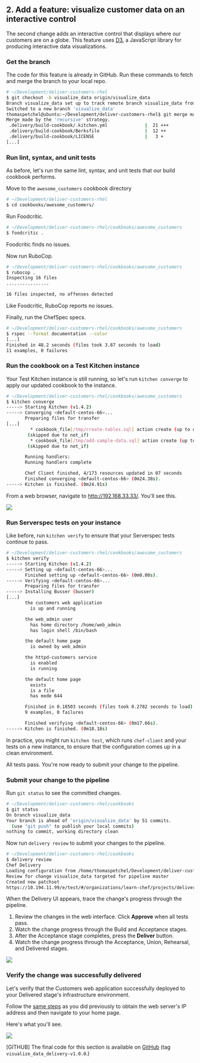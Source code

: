 ## 2. Add a feature: visualize customer data on an interactive control

The second change adds an interactive control that displays where our customers are on a globe. This feature uses [D3](http://d3js.org), a JavaScript library for producing interactive data visualizations.

### Get the branch

The code for this feature is already in GitHub. Run these commands to fetch and merge the branch to your local repo.

```bash
# ~/Development/deliver-customers-rhel
$ git checkout -b visualize_data origin/visualize_data
Branch visualize_data set up to track remote branch visualize_data from origin.
Switched to a new branch 'visualize_data'
thomaspetchel@ubuntu:~/Development/deliver-customers-rhel$ git merge master
Merge made by the 'recursive' strategy.
 .delivery/build-cookbook/.kitchen.yml              |  21 +++
 .delivery/build-cookbook/Berksfile                 |  12 ++
 .delivery/build-cookbook/LICENSE                   |   3 +
[...]
```

### Run lint, syntax, and unit tests

As before, let's run the same lint, syntax, and unit tests that our build cookbook performs.

Move to the `awesome_customers` cookbook directory

```bash
# ~/Development/deliver-customers-rhel
$ cd cookbooks/awesome_customers/
```

Run Foodcritic.

```bash
# ~/Development/deliver-customers-rhel/cookbooks/awesome_customers
$ foodcritic .

```

Foodcritic finds no issues.

Now run RuboCop.

```bash
# ~/Development/deliver-customers-rhel/cookbooks/awesome_customers
$ rubocop .
Inspecting 16 files
................

16 files inspected, no offenses detected
```

Like Foodcritic, RuboCop reports no issues.

Finally, run the ChefSpec specs.

```bash
# ~/Development/deliver-customers-rhel/cookbooks/awesome_customers
$ rspec --format documentation --color
[...]
Finished in 48.2 seconds (files took 3.87 seconds to load)
11 examples, 0 failures

```

### Run the cookbook on a Test Kitchen instance

Your Test Kitchen instance is still running, so let's run `kitchen converge` to apply our updated cookbook to the instance.

```bash
# ~/Development/deliver-customers-rhel/cookbooks/awesome_customers
$ kitchen converge
-----> Starting Kitchen (v1.4.2)
-----> Converging <default-centos-66>...
       Preparing files for transfer
[...]
         * cookbook_file[/tmp/create-tables.sql] action create (up to date)
        (skipped due to not_if)
         * cookbook_file[/tmp/add-sample-data.sql] action create (up to date)
        (skipped due to not_if)

       Running handlers:
       Running handlers complete

       Chef Client finished, 4/173 resources updated in 07 seconds
       Finished converging <default-centos-66> (0m24.38s).
-----> Kitchen is finished. (0m24.91s)
```

From a web browser, navigate to http://192.168.33.33/. You'll see this.

![](delivery/customers-visualize-data-test-kitchen.png)

### Run Serverspec tests on your instance

Like before, run `kitchen verify` to ensure that your Serverspec tests continue to pass.

```bash
# ~/Development/deliver-customers-rhel/cookbooks/awesome_customers
$ kitchen verify
-----> Starting Kitchen (v1.4.2)
-----> Setting up <default-centos-66>...
       Finished setting up <default-centos-66> (0m0.00s).
-----> Verifying <default-centos-66>...
       Preparing files for transfer
-----> Installing Busser (busser)
[...]
       the customers web application
         is up and running

       the web_admin user
         has home directory /home/web_admin
         has login shell /bin/bash

       the default home page
         is owned by web_admin

       the httpd-customers service
         is enabled
         is running

       the default home page
         exists
         is a file
         has mode 644

       Finished in 0.18503 seconds (files took 0.2782 seconds to load)
       9 examples, 0 failures

       Finished verifying <default-centos-66> (0m17.66s).
-----> Kitchen is finished. (0m18.18s)
```

In practice, you might run `kitchen test`, which runs `chef-client` and your tests on a new instance, to ensure that the configuration comes up in a clean environment.

All tests pass. You're now ready to submit your change to the pipeline.

### Submit your change to the pipeline

Run `git status` to see the committed changes.

```bash
# ~/Development/deliver-customers-rhel/cookbooks
$ git status
On branch visualize_data
Your branch is ahead of 'origin/visualize_data' by 51 commits.
  (use "git push" to publish your local commits)
nothing to commit, working directory clean
```

Now run `delivery review` to submit your changes to the pipeline.

```bash
# ~/Development/deliver-customers-rhel/cookbooks
$ delivery review
Chef Delivery
Loading configuration from /home/thomaspetchel/Development/deliver-customers-rhel
Review for change visualize_data targeted for pipeline master
Created new patchset
https://10.194.11.99/e/test/#/organizations/learn-chef/projects/deliver-customers-rhel/changes/9bf636e5-0dbd-47ff-84d4-cbf28f7762f1
```

When the Delivery UI appears, trace the change's progress through the pipeline.

1. Review the changes in the web interface. Click **Approve** when all tests pass.
1. Watch the change progress through the Build and Acceptance stages.
1. After the Acceptance stage completes, press the **Deliver** button.
1. Watch the change progress through the Acceptance, Union, Rehearsal, and Delivered stages.

![](delivery/customers-visualize-data-delivered-pipeline.png)

### Verify the change was successfully delivered

Let's verify that the Customers web application successfully deployed to your Delivered stage's infrastructure environment.

Follow the [same steps](/build-a-delivery-pipeline/rhel/write-the-build-cookbook#verifythechangewassuccessfullydelivered) as you did previously to obtain the web server's IP address and then navigate to your home page.

Here's what you'll see.

![](delivery/customers-visualize-data-delivered.png)

[GITHUB] The final code for this section is available on [GitHub](https://github.com/learn-chef/deliver-customers-rhel/tree/visualize_data_delivery-v1.0.0) (tag `visualize_data_delivery-v1.0.0`.)

